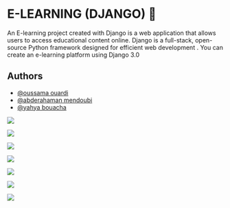 
# E-LEARNING (DJANGO) 🔰

An E-learning project created with Django is a web application that allows users to access educational content online. Django is a full-stack, open-source Python framework designed for efficient web development . 
You can create an e-learning platform using Django 3.0 

## Authors

- [@oussama ouardi](https://www.github.com/oussama166)
- [@abderahaman mendoubi](https://www.github.com/oussama166)
- [@yahya bouacha](https://www.github.com/oussama166)


![](https://img.shields.io/badge/Made%20for-VSCode-1f425f.svg)



![](https://img.shields.io/badge/HTML5-E34F26?style=for-the-badge&logo=html5&logoColor=white)


[![](https://img.shields.io/badge/CSS3-1572B6?style=for-the-badge&logo=css3&logoColor=white)]()

![](https://img.shields.io/badge/JavaScript-323330?style=for-the-badge&logo=javascript&logoColor=F7DF1E)

[![](https://img.shields.io/badge/Python-3776AB?style=for-the-badge&logo=python&logoColor=white)]()

![](https://img.shields.io/badge/Django-092E20?style=for-the-badge&logo=django&logoColor=white)

[![](https://img.shields.io/badge/SQLite-07405E?style=for-the-badge&logo=sqlite&logoColor=white)]()






